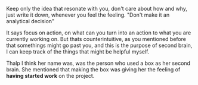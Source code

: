 Keep only the idea that resonate with you, don't care about how and why, just write it down, whenever you feel the feeling. "Don't make it an analytical decision"


It says focus on action, on what can you turn into an action to what you are currently working on.
But thats counterintuitive, as you mentioned before that somethings might go past you, and this is the purpose of second brain, I can keep track of the things that might be helpful myself.


Thalp I think her name was, was the person who used a box as her second brain.
She mentioned that making the box was giving her the feeling of **having started work** on the project.




